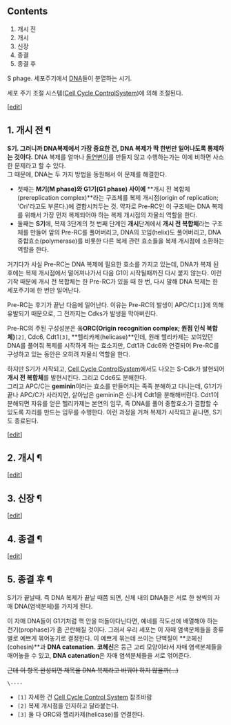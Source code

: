 ## Contents

    

1. 개시 전 
2. 개시 
3. 신장 
4. 종결 
5. 종결 후 

S phage. 세포주기에서 [DNA](DNA.md)들이 분열하는 시기.

세포 주기 조절 시스템([Cell Cycle ControlSystem](Cell%20Cycle%20Control%20System.md))에 의해 조절된다.

[[edit](http://rigvedawiki.net/r1/wiki.php/S%EA%B8%B0?action=edit&section=1)]

## 1. 개시 전 ¶

**S기. 그러니까 DNA복제에서 가장 중요한 건, DNA 복제가 딱 한번만 일어나도록 통제하는 것이다.** DNA 복제를 얼마나 [돌연변이](%EB%8F%8C%EC%97%B0%EB%B3%80%EC%9D%B4.md)를 만들지 않고 수행하는가는 이에 비하면 사소한 문제라고 할 수 있다.  
그 때문에, DNA는 두 가지 방법을 동원해서 이 문제를 해결한다.

  

  * 첫째는 **M기(M phase)와 G1기(G1 phase) 사이에** **개시 전 복합체(prereplication complex)**라는 구조체를 복제 개시점(origin of replication; 'Ori'라고도 부른다.)에 결합시켜두는 것. 약자로 Pre-RC인 이 구조체는 DNA 복제를 위해서 가장 먼저 복제되어야 하는 복제 개시점의 자물쇠 역할을 한다.
  * 둘째는 **S기**에, 복제 3단계의 첫 번째 단계인 **개시**단계에서 **개시 전 복합체**라는 구조체를 만들어 앞의 Pre-RC를 풀어버리고, DNA의 꼬임(helix)도 풀어버리고, DNA 중합효소(polymerase)를 비롯한 다른 복제 관련 효소들을 복제 개시점에 소환하는 역할을 한다.  

거기다가 사실 Pre-RC는 DNA 복제에 필요한 효소를 가지고 있는데, DNA가 복제 된 후에는 복제 개시점에서 떨어져나가서 다음 G1이
시작될때까진 다시 붙지 않는다. 이런 기작 때문에 개시 전 복합체는 한 Pre-RC가 있을 때 한 번, 다시 말해 DNA 복제는 한
세포주기에 한 번만 일어난다.

  

Pre-RC는 후기가 끝난 다음에 일어난다. 이유는 Pre-RC의 발생이 APC/C`[1]`]에 의해 유발되기 때문으로, 그 전까지는
Cdks가 발생을 막아버린다.

  

Pre-RC의 주된 구성성분은 <del>옼</del>**ORC(Origin recognition complex; 원점 인식
복합체)**`[2]`, Cdc6, Cdt1`[3]`, **헬리카제(helicase)**인데, 원래 헬리카제는 꼬여있던 DNA를 풀어줘 복제를
시작하게 하는 효소지만, Cdt1과 Cdc6와 연결되어 Pre-RC를 구성하고 있는 동안은 오히려 자물쇠 역할을 한다.

  

하지만 S기가 시작되고, [Cell Cycle ControlSystem](Cell%20Cycle%20Control%20System.md)에서도 나오는 S-Cdk가 발현되어 **개시 전
복합체**를 발현시킨다. 그리고 Cdc6도 분해한다.  
그리고 APC/C는 **geminin**이라는 효소를 만들어지는 족족 분해하고 다니는데, G1기가 끝나 APC/C가 사라지면, 살아남은
geminin은 신나게 Cdt1을 분해해버린다. Cdt1이 분해되면 자유를 얻은 헬리카제는 본연의 임무, 즉 DNA를 풀어 중합효소가 결합할
수 있도록 자리를 만드는 임무를 수행한다. 이런 과정을 거쳐 복제가 시작되고 끝나면, S기도 종료된다.

  

[[edit](http://rigvedawiki.net/r1/wiki.php/S%EA%B8%B0?action=edit&section=2)]

## 2. 개시 ¶

  

[[edit](http://rigvedawiki.net/r1/wiki.php/S%EA%B8%B0?action=edit&section=3)]

## 3. 신장 ¶

  

[[edit](http://rigvedawiki.net/r1/wiki.php/S%EA%B8%B0?action=edit&section=4)]

## 4. 종결 ¶

  

[[edit](http://rigvedawiki.net/r1/wiki.php/S%EA%B8%B0?action=edit&section=5)]

## 5. 종결 후 ¶

S기가 끝날때. 즉 DNA 복제가 끝날 때쯤 되면, 신체 내의 DNA들은 서로 한 쌍씩의 자매 DNA(염색분체)를 가지게 된다.

  

이 자매 DNA들이 G1기처럼 핵 안을 떠돌아다닌다면, 예네를 적도선에 배열해야 하는 전기(prophase)가 좀 곤란해질 것이다. 그래서
우리 세포는 이 자매 염색분체들을 종류별로 예쁘게 묶어놓기로 결정한다. 이 예쁘게 묶는데 쓰이는 단백질이 **코헤신(cohesin)**과
**DNA catenation**. **코헤신**은 둥근 고리 모양이라서 자매 염색분체들을 매어놓을 수 있고, **DNA
catenation**은 자매 염색분체들을 서로 얶어준다.

  

<del>근데 이 항목 완성되면 제목을 DNA 복제라고 바꿔야 하지 않을까(...)</del>

  

`\----`

  * `[1]` 자세한 건 [Cell Cycle Control System](Cell%20Cycle%20Control%20System.md) 참조바람
  * `[2]` 복제 개시점을 인지하고 달라붙는다.
  * `[3]` 둘 다 ORC와 헬리카제(helicase)를 연결한다.

